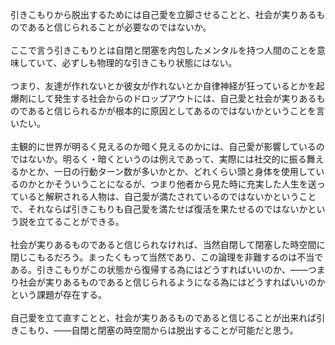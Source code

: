 引きこもりから脱出するためには自己愛を立脚させることと、社会が実りあるものであると信じられることが必要なのではないか。<br>
<br>
ここで言う引きこもりとは自閉と閉塞を内包したメンタルを持つ人間のことを意味していて、必ずしも物理的な引きこもり状態にはない。<br>
<br>
つまり、友達が作れないとか彼女が作れないとか自律神経が狂っているとかを起爆剤にして発生する社会からのドロップアウトには、自己愛と社会が実りあるものであると信じられるかが根本的に原因としてあるのではないかということを言いたい。<br>
<br>
主観的に世界が明るく見えるのか暗く見えるのかには、自己愛が影響しているのではないか。明るく・暗くというのは例えであって、実際には社交的に振る舞えるかとか、一日の行動ターン数が多いかとか、どれくらい頭と身体を使用しているのかとかそういうことになるが、つまり他者から見た時に充実した人生を送っていると解釈される人物は、自己愛が満たされているのではないかということで、それならば引きこもりも自己愛を満たせば復活を果たせるのではないかという説を立てることができる。<br>
<br>
社会が実りあるものであると信じられなければ、当然自閉して閉塞した時空間に閉じこもるだろう。まったくもって当然であり、この論理を非難するのは不当である。引きこもりがこの状態から復帰する為にはどうすればいいのか、――つまり社会が実りあるものであると信じられるようになる為にはどうすればいいのかという課題が存在する。<br>
<br>
自己愛を立て直すことと、社会が実りあるものであると信じることが出来れば引きこもり、――自閉と閉塞の時空間からは脱出することが可能だと思う。